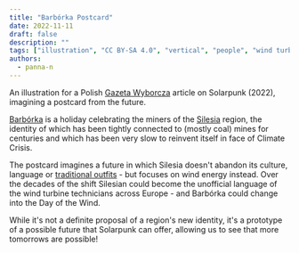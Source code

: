 ```yaml
---
title: "Barbórka Postcard"
date: 2022-11-11
draft: false
description: ""
tags: ["illustration", "CC BY-SA 4.0", "vertical", "people", "wind turbines"]
authors:
  - panna-n
---
```


An illustration for a Polish [Gazeta Wyborcza](https://wyborcza.pl/magazyn/7,124059,29139718,haker-i-aktywista-klimatyczny-mam-dosc-iron-mana-batmana.html) article on Solarpunk (2022), imagining a postcard from the future.

[Barbórka](https://en.wikipedia.org/wiki/Saint_Barbara#Central_Europe) is a holiday celebrating the miners of the [Silesia](https://en.wikipedia.org/wiki/Silesia) region, the identity of which has been tightly connected to (mostly coal) mines for centuries and which has been very slow to reinvent itself in face of Climate Crisis.

The postcard imagines a future in which Silesia doesn't abandon its culture, language or [traditional outfits](https://en.wikipedia.org/wiki/Saint_Barbara#/media/File:Barb%C3%B3rka_w_Piekarach_%C5%9Al%C4%85skich_(5)_(cropped).jpg) - but focuses on wind energy instead. Over the decades of the shift Silesian could become the unofficial language of the wind turbine technicians across Europe - and Barbórka could change into the Day of the Wind.

While it's not a definite proposal of a region's new identity, it's a prototype of a possible future that Solarpunk can offer, allowing us to see that more tomorrows are possible!
